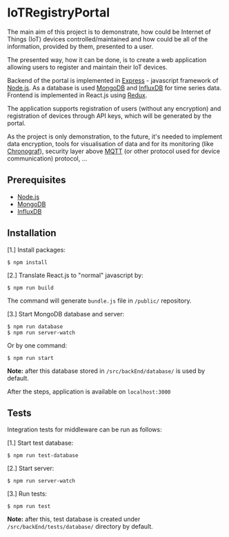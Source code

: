 # IoTRegistryPortal
The main aim of this project is to demonstrate, how could be Internet of Things (IoT) devices controlled/maintained 
and how could be all of the information, provided by them, presented to a user.

The presented way, how it can be done, is to create a web application allowing users to register and maintain their IoT 
devices.

Backend of the portal is implemented in [Express](https://expressjs.com/) - javascript framework of 
[Node.js](https://nodejs.org/en/). As a database is used [MongoDB](https://www.mongodb.com/) and
[InfluxDB](https://www.influxdata.com/) for time series data. Frontend is implemented in React.js using 
[Redux](http://redux.js.org/).

The application supports registration of users (without any encryption) and registration of devices through API keys, 
which will be generated by the portal.

As the project is only demonstration, to the future, it's needed to implement data encryption, tools for visualisation
of data and for its monitoring (like
[Chronograf](https://influxdb.com/blog/2015/07/07/Announcing-Chronograf-a-data-visualization-tool-for-InfluxDB.html)),
security layer above [MQTT](http://mqtt.org/) (or other protocol used for device communication) protocol, ...


## Prerequisites

- [Node.js](https://nodejs.org/en/)
- [MongoDB](https://www.mongodb.com/)
- [InfluxDB](https://www.influxdata.com/)


## Installation
 
 [1.] Install packages: 
 
    $ npm install
     
 [2.] Translate React.js to "normal" javascript by:
 
    $ npm run build
    
 The command will generate `bundle.js` file in `/public/` repository.
 
 [3.] Start MongoDB database and server:
 
    $ npm run database
    $ npm run server-watch
 
 Or by one command:
    
    $ npm run start

 **Note:** after this database stored in `/src/backEnd/database/` is used by default.
 
 After the steps, application is available on `localhost:3000`
 

## Tests
Integration tests for middleware can be run as follows:

[1.] Start test database:

    $ npm run test-database

[2.] Start server:

    $ npm run server-watch
    
[3.] Run tests:

    $ npm run test
    
**Note:** after this, test database is created under `/src/backEnd/tests/database/` directory
by default.


